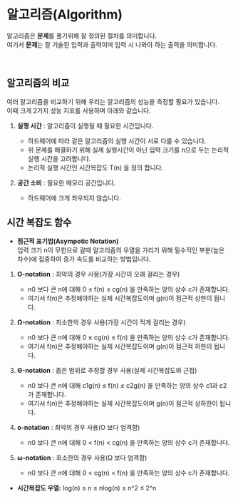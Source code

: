 # 알고리즘(Algorithm)

알고리즘은 **문제**를 풀기위해 잘 정의된 절차를 의미합니다.
<br>
여기서 **문제**는 잘 기술된 입력과 출력이며 입력 시 나와야 하는 출력을 의미합니다.


<br>

## 알고리즘의 비교

여러 알고리즘을 비교하기 위해 우리는 알고리즘의 성능을 측정할 필요가 있습니다.
<br>
이때 크게 2가지 성능 지표를 사용하며 아래와 같습니다.
<br>
1. **실행 시간** : 알고리즘이 실행될 때 필요한 시간입니다. 
     - 하드웨어에 따라 같은 알고리즘의 실행 시간이 서로 다를 수 있습니다.
     - 위 문제를 해결하기 위해 실제 실행시간이 아닌 입력 크기를 n으로 두는 논리적 실행 시간을 고려합니다.
     - 논리적 실행 시간인 시간복잡도 T(n) 을 정의 합니다.

2. **공간 소비** : 필요한 메모리 공간입니다. 
     - 하드웨어에 크게 좌우되지 않습니다.

## 시간 복잡도 함수

- **점근적 표기법(Asympotic Notation)**     
입력 크기 n이 무한으로 갈때 알고리즘의 우열을 가리기 위해 필수적인 부분(높은 차수)에 집중하여 증가 속도를 비교하는 방법입니다.

1. **O-notation** : 최악의 경우 사용(가장 시간이 오래 걸리는 경우)
     - n0 보다 큰 n에 대해 0 ≤ f(n) ≤ cg(n) 을 만족하는 양의 상수 c가 존재합니다.
     - 여기서 f(n)은 추정해야하는 실제 시간복잡도이며 g(n)이 점근적 상한이 됩니다.

2. **Ω-notation** : 최소한의 경우 사용(가장 시간이 적게 걸리는 경우)
     - n0 보다 큰 n에 대해 0 ≤ cg(n) ≤ f(n) 을 만족하는 양의 상수 c가 존재합니다.
     - 여기서 f(n)은 추정해야하는 실제 시간복잡도이며 g(n)이 점근적 하한이 됩니다.
     
3. **Θ-notation** : 좁은 범위로 추정할 경우 사용(실제 시간복잡도와 근접)
     - n0 보다 큰 n에 대해 c1g(n) ≤ f(n) ≤ c2g(n) 을 만족하는 양의 상수 c1과 c2가 존재합니다.
     - 여기서 f(n)은 추정해야하는 실제 시간복잡도이며 g(n)이 점근적 상하한이 됩니다.
     
4. **o-notation** : 최악의 경우 사용(O 보다 엄격함)
     - n0 보다 큰 n에 대해 0 < f(n) < cg(n) 을 만족하는 양의 상수 c가 존재합니다.

5. **ω-notation** : 최소한의 경우 사용(Ω 보다 엄격함)
     - n0 보다 큰 n에 대해 0 < cg(n) < f(n) 을 만족하는 양의 상수 c가 존재합니다.
     

- **시간복잡도 우열:** log(n) ≤ n ≤ nlog(n) ≤ n^2 ≤ 2^n
